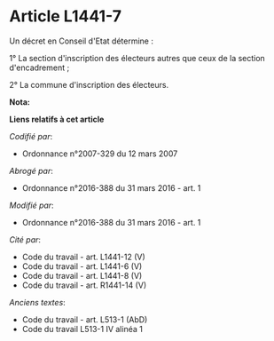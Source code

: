 # Article L1441-7

Un décret en Conseil d'Etat détermine : 

1° La section d'inscription des électeurs autres que ceux de la section d'encadrement ; 

2° La commune d'inscription des électeurs.

**Nota:**



**Liens relatifs à cet article**

_Codifié par_:

  - Ordonnance n°2007-329 du 12 mars 2007

_Abrogé par_:

  - Ordonnance n°2016-388 du 31 mars 2016 - art. 1

_Modifié par_:

  - Ordonnance n°2016-388 du 31 mars 2016 - art. 1

_Cité par_:

  - Code du travail - art. L1441-12 (V)
  - Code du travail - art. L1441-6 (V)
  - Code du travail - art. L1441-8 (V)
  - Code du travail - art. R1441-14 (V)

_Anciens textes_:

  - Code du travail - art. L513-1 (AbD)
  - Code du travail L513-1 IV alinéa 1
